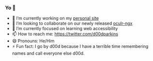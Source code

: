 ### Yo 👋

<!--
**michael-parkins/michael-parkins** is a ✨ _special_ ✨ repository because its `README.md` (this file) appears on your GitHub profile.
-->

- 🔭 I’m currently working on my [personal site](https://github.com/michael-parkins/personal-site-ngx)
- 👯 I’m looking to collaborate on our newly released [oculr-ngx](https://github.com/progressive-insurance/oculr-ngx)
- 🌱 I’m currently focused on learning web accessibility
- 📫 How to reach me: https://twitter.com/d00dparkins
- 😄 Pronouns: He/Him
- ⚡ Fun fact: I go by d00d because I have a terrible time remembering names and call everyone else d00d. 

<!-- - 🤔 I’m looking for help with ... -->
<!-- - 💬 Ask me about ... -->
